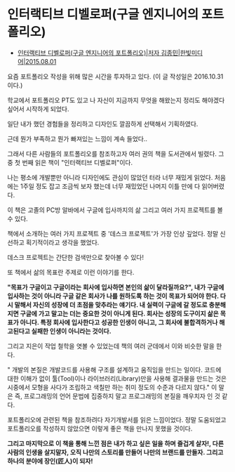 **인터랙티브 디벨로퍼(구글 엔지니어의 포트폴리오)**
===


- [인터랙티브 디벨로퍼(구글 엔지니어의 포트폴리오)|저자 김종민|한빛미디어|2015.08.01](http://book.naver.com/bookdb/book_detail.nhn?bid=9344780)

요즘 포트폴리오 작성을 위해 많은 시간을 투자하고 있다. (이 글 작성일은 2016.10.31이다.)

학교에서 포트폴리오 PT도 있고 나 자신이 지금까지 무엇을 해왔는지 정리도 해야겠다 싶어서 시작하게 되었다.

일단 내가 했던 경험들을 정리하고 디자인도 깔끔하게 선택해서 기획하였다.

근데 뭔가 부족하고 뭔가 빠져있는 느낌이 계속 들었다..

그래서 다른 사람들의 포트폴리오를 참조하고자 여러 권의 책을 도서관에서 빌렸다. 그 중 첫 번째 읽은 책이 "인터랙티브 디벨로퍼"이다.

나는 평소에 개발뿐만 아니라 디자인에도 관심이 많았던 터라 너무 재밌게 읽었다. 처음에는 1주일 정도 잡고 조금씩 보자 했는데 너무 재밌었던 나머지 이틀 만에 다 읽어버렸다.

이 책은 고졸의 PC방 알바에서 구글에 입사까지의 삶 그리고 여러 가지 프로젝트를 볼 수 있다.

책에서 소개하는 여러 가지 프로젝트 중 '데스크 프로젝트'가 가장 인상 깊었다. 정말 신선하고 획기적이라고 생각을 했었다.

데스크 프로젝트는 간단한 검색만으로 찾아볼 수 있다!

또 책에서 삶의 목표란 주제로 이런 이야기를 한다.

**"목표가 구글이고 구글이라는 회사에 입사하면 본인의 삶이 달라질까요?", 내가 구글에 입사하는 것이 아니라 구글 같은 회사가 나를 원하도록 하는 것이 목표가 되어야 한다. 다시 말해서 자신의 성장에 더 초점을 맞추라는 얘기다. 내 실력이 구글에 갈 정도로 충분해지면 구글에 가고 말고는 더는 중요한 것이 아니게 된다. 회사는 성장의 도구이지 삶은 목표가 아니다. 특정 회사에 입사한다고 성공한 인생이 아니고, 그 회사에 불합격하거나 해고된다고 실패한 인생이 아니라는 것이다.**

그리고 지은이 작업 철학을 엿볼 수 있었는데 책의 여러 군데에서 이와 비슷한 말을 한다.

" 개발의 본질은 개발코드를 사용해 구조를 설계하고 움직임을 만드는 일이다. 코드에 대한 이해가 없이 툴(Tool)이나 라이브러리(Library)만을 사용해 결과물을 만드는 것은 시중에서 모형을 사다가 조립하고 색칠만 하는 취미 정도의 수준과 다르지 않다." 이 말은 즉, 프로그래밍의 언어 문법에 집중하지 말고 프로그래밍의 본질을 깨우치자 인 것 같다.

포트폴리오에 관련된 책을 참조하려다 자기개발서를 읽은 느낌이었다. 정말 도움되었고 포트폴리오를 작성하지 않았으면 이렇게 좋은 책을 만나지 못했을 것이다.

**그리고 마지막으로 이 책을 통해 느낀 점은 내가 하고 싶은 일을 하며 즐겁게 살자!, 다른 사람의 인생을 살지말자, 오직 나만의 스토리를 만들어 나만의 브랜드를 만들자. 그리고 하나의 분야에 장인(匠人)이 되자!**
